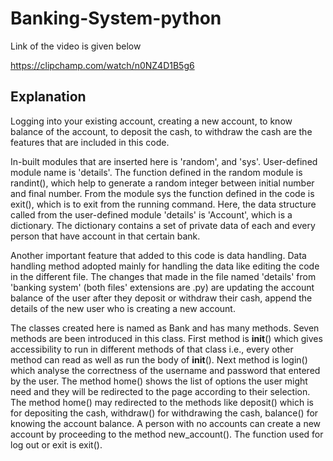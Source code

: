 # Banking-System-python 

Link of the video is given below 

https://clipchamp.com/watch/n0NZ4D1B5g6

## Explanation

Logging into your existing account, creating a new account, to know balance of the account, to deposit the cash, to withdraw the cash are the features that are included in this code. 

In-built modules that are inserted here is 'random', and 'sys'. User-defined module name is 'details'. The function defined in the random module is randint(), which help to generate a random integer between initial number and final number. From the module sys the function defined in the code is exit(), which is to exit from the running command. Here, the data structure called from the user-defined module 'details' is 'Account', which is a dictionary. The dictionary contains a set of private data of each and every person that have account in that certain bank. 

Another important feature that added to this code is data handling. Data handling method adopted mainly for handling the data like editing the code in the different file. The changes that made in the file named 'details' from 'banking system' (both files' extensions are .py) are updating the account balance of the user after they deposit or withdraw their cash, append the details of the new user who is creating a new account. 

The classes created here is named as Bank and has many methods. Seven methods are been introduced in this class. First method is __init__() which gives accessibility to run in different methods of that class i.e., every other method can read as well as run the body of __init__(). Next method is login() which analyse the correctness of the username and password that entered by the user. The method home() shows the list of options the user might need and they will be redirected to the page according to their selection. The method home() may redirected to the methods like deposit() which is for depositing the cash, withdraw() for withdrawing the cash, balance() for knowing the account balance. A person with no accounts can create a new account by proceeding to the method new_account(). The function used for log out or exit is exit(). 
